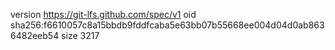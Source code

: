 version https://git-lfs.github.com/spec/v1
oid sha256:f6610057c8a15bbdb9fddfcaba5e63bb07b55668ee004d04d0ab8636482eeb54
size 3217
